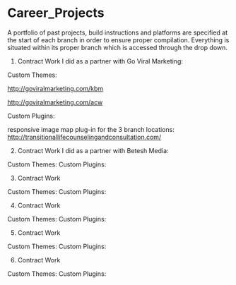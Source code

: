 # Career_Projects
A portfolio of past projects, build instructions and platforms are specified at the start of each branch in order to ensure proper compilation.  Everything is situated within its proper branch which is accessed through the drop down.


1. Contract Work I did as a partner with Go Viral Marketing:


Custom Themes:

http://goviralmarketing.com/kbm

http://goviralmarketing.com/acw


Custom Plugins:

responsive image map plug-in for the 3 branch locations:
http://transitionallifecounselingandconsultation.com/



2. Contract Work I did as a partner with Betesh Media:

Custom Themes:
Custom Plugins:

3. Contract Work

Custom Themes:
Custom Plugins:

4. Contract Work

Custom Themes:
Custom Plugins:

5. Contract Work

Custom Themes:
Custom Plugins:

6. Contract Work

Custom Themes:
Custom Plugins:





